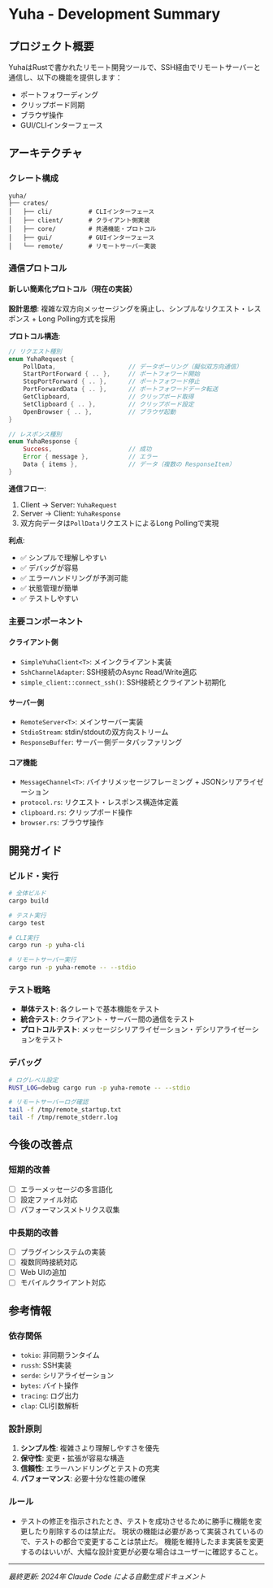 # Yuha - Development Summary

## プロジェクト概要

YuhaはRustで書かれたリモート開発ツールで、SSH経由でリモートサーバーと通信し、以下の機能を提供します：

- ポートフォワーディング
- クリップボード同期
- ブラウザ操作
- GUI/CLIインターフェース

## アーキテクチャ

### クレート構成

```
yuha/
├── crates/
│   ├── cli/          # CLIインターフェース
│   ├── client/       # クライアント側実装
│   ├── core/         # 共通機能・プロトコル
│   ├── gui/          # GUIインターフェース  
│   └── remote/       # リモートサーバー実装
```

### 通信プロトコル

#### 新しい簡素化プロトコル（現在の実装）

**設計思想**: 複雑な双方向メッセージングを廃止し、シンプルなリクエスト・レスポンス + Long Polling方式を採用

**プロトコル構造**:
```rust
// リクエスト種別
enum YuhaRequest {
    PollData,                    // データポーリング（擬似双方向通信）
    StartPortForward { .. },     // ポートフォワード開始
    StopPortForward { .. },      // ポートフォワード停止
    PortForwardData { .. },      // ポートフォワードデータ転送
    GetClipboard,                // クリップボード取得
    SetClipboard { .. },         // クリップボード設定
    OpenBrowser { .. },          // ブラウザ起動
}

// レスポンス種別
enum YuhaResponse {
    Success,                     // 成功
    Error { message },           // エラー
    Data { items },              // データ（複数の ResponseItem）
}
```

**通信フロー**:
1. Client → Server: `YuhaRequest`
2. Server → Client: `YuhaResponse`
3. 双方向データは`PollData`リクエストによるLong Pollingで実現

**利点**:
- ✅ シンプルで理解しやすい
- ✅ デバッグが容易
- ✅ エラーハンドリングが予測可能
- ✅ 状態管理が簡単
- ✅ テストしやすい

### 主要コンポーネント

#### クライアント側
- `SimpleYuhaClient<T>`: メインクライアント実装
- `SshChannelAdapter`: SSH接続のAsync Read/Write適応
- `simple_client::connect_ssh()`: SSH接続とクライアント初期化

#### サーバー側  
- `RemoteServer<T>`: メインサーバー実装
- `StdioStream`: stdin/stdoutの双方向ストリーム
- `ResponseBuffer`: サーバー側データバッファリング

#### コア機能
- `MessageChannel<T>`: バイナリメッセージフレーミング + JSONシリアライゼーション
- `protocol.rs`: リクエスト・レスポンス構造体定義
- `clipboard.rs`: クリップボード操作
- `browser.rs`: ブラウザ操作

## 開発ガイド

### ビルド・実行

```bash
# 全体ビルド
cargo build

# テスト実行
cargo test

# CLI実行
cargo run -p yuha-cli

# リモートサーバー実行
cargo run -p yuha-remote -- --stdio
```

### テスト戦略

- **単体テスト**: 各クレートで基本機能をテスト
- **統合テスト**: クライアント・サーバー間の通信をテスト
- **プロトコルテスト**: メッセージシリアライゼーション・デシリアライゼーションをテスト

### デバッグ

```bash
# ログレベル設定
RUST_LOG=debug cargo run -p yuha-remote -- --stdio

# リモートサーバーログ確認
tail -f /tmp/remote_startup.txt
tail -f /tmp/remote_stderr.log
```

## 今後の改善点

### 短期的改善
- [ ] エラーメッセージの多言語化
- [ ] 設定ファイル対応
- [ ] パフォーマンスメトリクス収集

### 中長期的改善
- [ ] プラグインシステムの実装
- [ ] 複数同時接続対応
- [ ] Web UIの追加
- [ ] モバイルクライアント対応

## 参考情報

### 依存関係
- `tokio`: 非同期ランタイム
- `russh`: SSH実装
- `serde`: シリアライゼーション
- `bytes`: バイト操作
- `tracing`: ログ出力
- `clap`: CLI引数解析

### 設計原則
1. **シンプル性**: 複雑さより理解しやすさを優先
2. **保守性**: 変更・拡張が容易な構造
3. **信頼性**: エラーハンドリングとテストの充実
4. **パフォーマンス**: 必要十分な性能の確保

### ルール

- テストの修正を指示されたとき、テストを成功させるために勝手に機能を変更したり削除するのは禁止だ。 
  現状の機能は必要があって実装されているので、テストの都合で変更することは禁止だ。
  機能を維持したまま実装を変更するのはいいが、大幅な設計変更が必要な場合はユーザーに確認すること。

---

*最終更新: 2024年*
*Claude Code による自動生成ドキュメント*